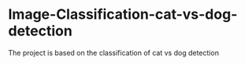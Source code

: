 # Image-Classification-cat-vs-dog-detection
The project is based on the classification of cat vs dog detection

